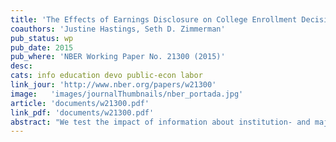 ```yaml
---
title: 'The Effects of Earnings Disclosure on College Enrollment Decisions'
coauthors: 'Justine Hastings, Seth D. Zimmerman'
pub_status: wp
pub_date: 2015
pub_where: 'NBER Working Paper No. 21300 (2015)'
desc:
cats: info education devo public-econ labor
link_jour: 'http://www.nber.org/papers/w21300'
image:   'images/journalThumbnails/nber_portada.jpg'
article: 'documents/w21300.pdf'
link_pdf: 'documents/w21300.pdf'
abstract: "We test the impact of information about institution- and major-specific labor market outcomes on college enrollment decisions using a randomized controlled trial administered within the online Chilean federal student loan application process. Using linked secondary and post-secondary education records and tax returns for fourteen cohorts of Chilean high school graduates, we created measures of past-cohort earnings for nearly all institution and major combinations in the Chilean higher education system. Applicants were asked a series of survey questions about their enrollment plans and their beliefs about earnings and cost outcomes. Following the survey questions, randomly selected applicants were given information on earnings and costs for past students at their planned enrollment choices, as well as access to a searchable database that allowed them to compare earnings and costs across degrees. Students have unbiased but highly variable beliefs about costs, and upward-biased beliefs about earnings outcomes. Poorer students have less accurate information and choose lower-earning degrees conditional on baseline ability and demographics. While treatment has no effect on whether students enroll in postsecondary education, it does cause low-SES students to enroll in degrees where earnings net of costs were higher for past enrollees. Though effect sizes are small, they substantially exceed the cost of implementing the disclosure policy."
---
```

